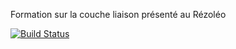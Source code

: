 Formation sur la couche liaison présenté au Rézoléo

[![Build Status](https://travis-ci.org/NBKZiman/CoucheLiaison.svg?branch=master)](https://travis-ci.org/NBKZiman/CoucheLiaison)
